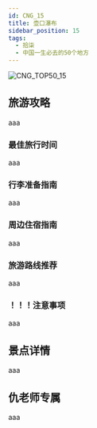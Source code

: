 ```yaml
---
id: CNG_15
title: 壶口瀑布
sidebar_position: 15
tags:
  - 拾柒
  - 中国一生必去的50个地方
---
```

![CNG_TOP50_15](/img/love/CNG_TOP50/15.png)

## 旅游攻略

aaa

### 最佳旅行时间

aaa

### 行李准备指南

aaa

### 周边住宿指南

aaa

### 旅游路线推荐

aaa

### ！！！注意事项

aaa

## 景点详情

aaa

## 仇老师专属

aaa
